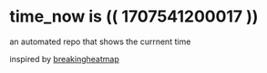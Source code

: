 # time_now is (( 1707541200017 ))

an automated repo that shows the currnent time

inspired by [breakingheatmap](https://github.com/breakingheatmap/breakingheatmap)